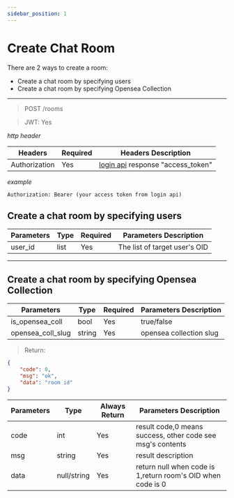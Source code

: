 ```yaml
---
sidebar_position: 1
---
```


# Create Chat Room
There are 2 ways to create a room:
* Create a chat room by specifying users
* Create a chat room by specifying Opensea Collection
___
> POST /rooms

> JWT: Yes

*http header*

| Headers  | Required |  Headers Description|
| ------------- | ------------- |--------|
| Authorization  | Yes  |  [login api](/docs/SwapChat/User/user-login#login-with-metamask-sign) response "access_token" |

*example*

```
Authorization: Bearer (your access token from login api)
```


## Create a chat room by specifying users

| Parameters | Type | Required |  Parameters Description|
| ---------|----- | ------------- |--------|
| user_id |list | Yes  |  The list of target user's OID  |

___
## Create a chat room by specifying Opensea Collection

| Parameters | Type | Required |  Parameters Description|
| ----------|----- | ------------- |--------|
| is_opensea_coll |bool | Yes  | true/false  |
| opensea_coll_slug |string | Yes  | opensea collection slug  |

> Return:

```json
{
    "code": 0,
    "msg": "ok",
    "data": "room id"
}
```

| Parameters| Type  | Always Return |  Parameters Description|
| ----------|----- | ------------- |--------|
| code |int | Yes  |  result code,0 means success, other code see msg's contents  |
| msg |string | Yes  | result description   |
| data |null/string  | Yes  | return null when code is 1,return room's OID when code is 0 |

